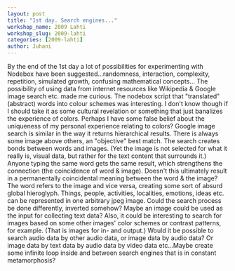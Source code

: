 ```yaml
---
layout: post
title: "1st day. Search engines..."
workshop_name: 2009 Lahti
workshop_slug: 2009-lahti
categories: [2009-lahti]
author: Juhani 
---
```

By the end of the 1st day a lot of possibilities for experimenting with Nodebox have been suggested...randomness, interaction, complexity, repetition, simulated growth, confusing mathematical concepts... The possibility of using data from internet resources like Wikipedia &amp; Google image search etc. made me curious. The nodebox script that "translated" (abstract) words into colour schemes was interesting. I don't know though if I should take it as some cultural revelation or something that just banalizes the experience of colors. Perhaps I have some false belief about the uniqueness of my personal experience relating to colors? Google image search is similar in the way it returns hierarchical results. There is always some image above others, an "objective" best match. The search creates bonds between words and images. (Yet the image is not selected for what it really is, visual data, but rather for the text content that surrounds it.) Anyone typing the same word gets the same result, which strengthens the connection (the coincidence of word &amp; image). Doesn't this ultimately result in a permanentally coincidental meaning between the word &amp; the image? The word refers to the image and vice versa, creating some sort of absurd global hieroglyph. Things, people, activities, localities, emotions, ideas etc. can be represented in one arbitrary jpeg image. Could the search process be done differently, inverted somehow? Maybe an image could be used as the input for collecting text data? Also, it could be interesting to search for images based on some other images' color schemes or contrast patterns, for example. (That is images for in- and output.) Would it be possible to search audio data by other audio data, or image data by audio data? Or image data by text data by audio data by video data etc...Maybe create some infinite loop inside and between search engines that is in constant metamorphosis?
